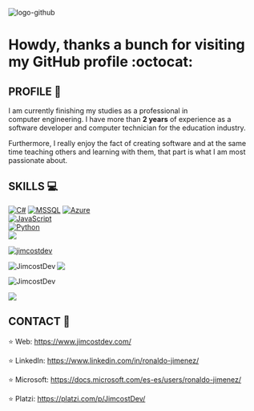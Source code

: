 ![logo-github](https://user-images.githubusercontent.com/53100460/88737085-7e73a480-d0fe-11ea-88de-5f60e76f717c.png)

# Howdy, thanks a bunch for visiting my GitHub profile :octocat:
 

## PROFILE :necktie: 

I am currently finishing my studies as a professional in computer engineering.
I have more than **2 years** of experience as a software developer and computer technician for the education industry.

Furthermore, I really enjoy the fact of creating software and at the same time teaching others and learning with them, that part is what I am most passionate about.


## SKILLS :computer:
[![C#](https://img.shields.io/badge/.NET-5c2992?style=for-the-badge&logo=dotnet&logoColor=white&labelColor=101010)]()
[![MSSQL](https://img.shields.io/badge/SQL%20Server-df0527?style=for-the-badge&logo=microsoft-sql-server&logoColor=white&labelColor=101010)]()
[![Azure](https://img.shields.io/badge/Azure-39ccf4?style=for-the-badge&logo=microsoft-azure&logoColor=white&labelColor=101010)]()
</br>
[![JavaScript](https://img.shields.io/badge/JavaScript-F7DF1E?style=for-the-badge&logo=javascript&logoColor=white&labelColor=101010)]()
</br>
[![Python](https://img.shields.io/badge/Python-1f425f?style=for-the-badge&logo=python&logoColor=white&labelColor=101010)]()
</br>
![](https://komarev.com/ghpvc/?username=JimcostDev)
<p align="left"> <a href="https://github.com/ryo-ma/github-profile-trophy"><img src="https://github-profile-trophy.vercel.app/?username=JimcostDev&&theme=github_dark" alt="jimcostdev" /></a> </p>

<p><img align="left" src="https://github-readme-stats.vercel.app/api/top-langs?username=JimcostDev&show_icons=true&locale=en&layout=compact&theme=github_dark" alt="JimcostDev" /></p>

![](https://github-profile-summary-cards.vercel.app/api/cards/stats?username=JimcostDev&theme=github_dark) 

<p><img align="center" src="https://github-readme-streak-stats.herokuapp.com/?user=JimcostDev&theme=github_dark" alt="JimcostDev" /></p>

![](https://komarev.com/ghpvc/?username=JimcostDev)

## CONTACT :handshake: 
:star:  Web: https://www.jimcostdev.com/

:star:  LinkedIn: https://www.linkedin.com/in/ronaldo-jimenez/

:star: Microsoft: https://docs.microsoft.com/es-es/users/ronaldo-jimenez/

:star: Platzi: https://platzi.com/p/JimcostDev/


